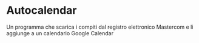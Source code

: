 # Autocalendar
Un programma che scarica i compiti dal registro elettronico Mastercom e li aggiunge a un calendario Google Calendar